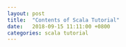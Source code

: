 ```yaml
---
layout: post
title:  "Contents of Scala Tutorial"
date:   2018-09-15 11:11:00 +0800
categories: scala tutorial
---
```


